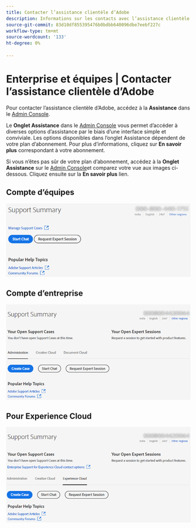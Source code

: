 ```yaml
---
title: Contacter l’assistance clientèle d’Adobe
description: Informations sur les contacts avec l’assistance clientèle d’Adobe pour les équipes, les entreprises et les clients Experience Cloud.
source-git-commit: 83d10df855395476b0bdbb640096dbe7eebf227c
workflow-type: tm+mt
source-wordcount: '133'
ht-degree: 0%

---
```



# Enterprise et équipes | Contacter l’assistance clientèle d’Adobe

Pour contacter l’assistance clientèle d’Adobe, accédez à la **Assistance** dans le [Admin Console](https://adminconsole.adobe.com/).

Le **Onglet Assistance** dans le [Admin Console](https://adminconsole.adobe.com/) vous permet d’accéder à diverses options d’assistance par le biais d’une interface simple et conviviale. Les options disponibles dans l’onglet Assistance dépendent de votre plan d’abonnement. Pour plus d’informations, cliquez sur **En savoir plus** correspondant à votre abonnement.

Si vous n’êtes pas sûr de votre plan d’abonnement, accédez à la **Onglet Assistance** sur le [Admin Console](https://adminconsole.adobe.com/)et comparez votre vue aux images ci-dessous. Cliquez ensuite sur la **En savoir plus** lien.

## Compte d’équipes

![image de l&#39;équipe](assets/team.png)

<!--
[Learn more](https://helpx.adobe.com/enterprise/using/support-for-teams.html)
-->

## Compte d’entreprise

![image de l&#39;équipe](assets/enterprise.png)

<!--
[Learn more](https://helpx.adobe.com/enterprise/using/support-for-enterprise.html)
-->

## Pour Experience Cloud

![image de l&#39;équipe](assets/ec.png)

<!--
[Learn more](https://www.adobe.com/go/ac_ec_not_supported_en)
-->
